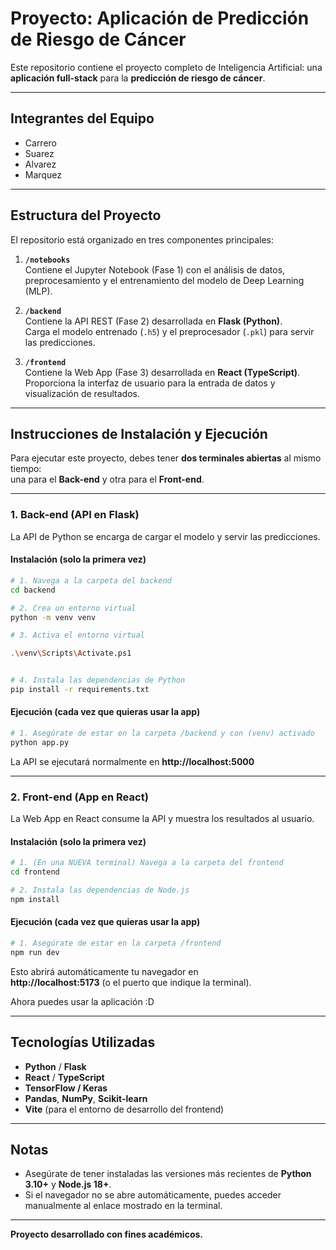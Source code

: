 #  Proyecto: Aplicación de Predicción de Riesgo de Cáncer

Este repositorio contiene el proyecto completo de Inteligencia Artificial: una **aplicación full-stack** para la **predicción de riesgo de cáncer**.

---

##  Integrantes del Equipo

- Carrero  
- Suarez  
- Alvarez  
- Marquez  

---

##  Estructura del Proyecto

El repositorio está organizado en tres componentes principales:

1. **`/notebooks`**  
   Contiene el Jupyter Notebook (Fase 1) con el análisis de datos, preprocesamiento y el entrenamiento del modelo de Deep Learning (MLP).

2. **`/backend`**  
   Contiene la API REST (Fase 2) desarrollada en **Flask (Python)**.  
   Carga el modelo entrenado (`.h5`) y el preprocesador (`.pkl`) para servir las predicciones.

3. **`/frontend`**  
   Contiene la Web App (Fase 3) desarrollada en **React (TypeScript)**.  
   Proporciona la interfaz de usuario para la entrada de datos y visualización de resultados.

---

##  Instrucciones de Instalación y Ejecución

Para ejecutar este proyecto, debes tener **dos terminales abiertas** al mismo tiempo:  
una para el **Back-end** y otra para el **Front-end**.

---

###  1. Back-end (API en Flask)

La API de Python se encarga de cargar el modelo y servir las predicciones.

####  Instalación (solo la primera vez)

```bash
# 1. Navega a la carpeta del backend
cd backend

# 2. Crea un entorno virtual
python -m venv venv

# 3. Activa el entorno virtual

.\venv\Scripts\Activate.ps1


# 4. Instala las dependencias de Python
pip install -r requirements.txt
```

####  Ejecución (cada vez que quieras usar la app)

```bash
# 1. Asegúrate de estar en la carpeta /backend y con (venv) activado
python app.py
```

La API se ejecutará normalmente en **http://localhost:5000**

---

###  2. Front-end (App en React)

La Web App en React consume la API y muestra los resultados al usuario.

####  Instalación (solo la primera vez)

```bash
# 1. (En una NUEVA terminal) Navega a la carpeta del frontend
cd frontend

# 2. Instala las dependencias de Node.js
npm install
```

####  Ejecución (cada vez que quieras usar la app)

```bash
# 1. Asegúrate de estar en la carpeta /frontend
npm run dev
```

Esto abrirá automáticamente tu navegador en  
 **http://localhost:5173** (o el puerto que indique la terminal).

Ahora puedes usar la aplicación :D

---

##  Tecnologías Utilizadas

- **Python** / **Flask**
- **React** / **TypeScript**
- **TensorFlow / Keras**
- **Pandas**, **NumPy**, **Scikit-learn**
- **Vite** (para el entorno de desarrollo del frontend)

---

##  Notas

- Asegúrate de tener instaladas las versiones más recientes de **Python 3.10+** y **Node.js 18+**.  
- Si el navegador no se abre automáticamente, puedes acceder manualmente al enlace mostrado en la terminal.  


---

 **Proyecto desarrollado con fines académicos.**
